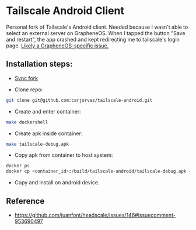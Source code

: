 # Tailscale Android Client

Personal fork of Tailscale's Android client.
Needed because I wasn't able to select an external server on GrapheneOS.
When I tapped the button "Save and restart", the app crashed and kept redirecting me to tailscale's login page.
[Likely a GrapheneOS-specific issue.](https://forum.tailscale.com/t/tailscale-with-headscale-with-graphene-os/3312)

## Installation steps:
-  [Sync fork](https://docs.github.com/en/pull-requests/collaborating-with-pull-requests/working-with-forks/syncing-a-fork)

- Clone repo:
``` sh
git clone git@github.com:carjorvaz/tailscale-android.git 
```

- Create and enter container:
``` sh
make dockershell
```

- Create apk inside container:
``` sh
make tailscale-debug.apk
```

- Copy apk from container to host system:
``` sh
docker ps
docker cp <container_id>:/build/tailscale-android/tailscale-debug.apk ~
```

- Copy and install on android device.

## Reference
- https://github.com/juanfont/headscale/issues/146#issuecomment-953690497
